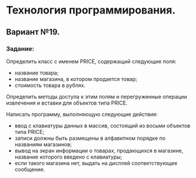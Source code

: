 <h1>Технология программирования.</h1>
<h2>Вариант №19.</h2>
<h3>Задание: </h3> 
<p>Определить класс с именем РRICE, содержащий следующие поля:</p>
<ul>
<li>название товара;</li>
<li>название магазина, в котором продается товар;</li>
<li>стоимость товара в рублях.</li>
</ul>
<p>Определить методы доступа к этим полям и перегруженные операции извлечения и вставки для объектов типа РRICE.</p>
<p>Написать программу, выполняющую следующие действия:</p>
<ul>
<li>ввод с клавиатуры данных в массив, состоящий из восьми объектов типа РRICE; </li>
<li>записи должны быть размещены в алфавитном порядке по названиям магазинов;</li>
<li>вывод на экран информации о товарах, продающихся в магазине, название которого введено с клавиатуры;</li>
<li>если такого магазина нет, выдать на дисплей соответствующее сообщение.</li>
</ul>